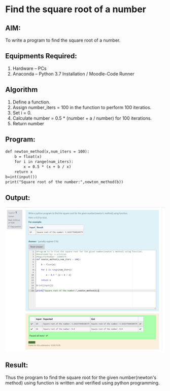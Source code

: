 # Find the square root of a number

## AIM:
To write a program to find the square root of a number.

## Equipments Required:
1. Hardware – PCs
2. Anaconda – Python 3.7 Installation / Moodle-Code Runner

## Algorithm
1. Define a function.
2. Assign number_iters = 100 in the function to perform 100 iteratios.
3. Set i = 0.
4. Calculate  number = 0.5 * (number + a / number) for 100 iterations.
5. Return number

## Program:
```
def newton_method(x,num_iters = 100):
    b = float(x) 
    for i in range(num_iters): 
        x = 0.5 * (x + b / x) 
    return x
b=int(input())
print("Square root of the number:",newton_method(b))
```

## Output:
![output](sqrt.jpg)


## Result:
Thus the program to find the square root for the given number(newton's method) using function is written and verified using python programming.
